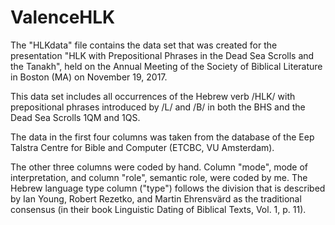 # ValenceHLK

The "HLKdata" file contains the data set that was created for the presentation "HLK with Prepositional Phrases in the Dead Sea Scrolls and the Tanakh", held on the Annual Meeting of the Society of Biblical Literature in Boston (MA) on November 19, 2017. 

This data set includes all occurrences of the Hebrew verb /HLK/ with prepositional phrases introduced by /L/ and /B/ in both the BHS and the Dead Sea Scrolls 1QM and 1QS.

The data in the first four columns was taken from the database of the Eep Talstra Centre for Bible and Computer (ETCBC, VU Amsterdam). 

The other three columns were coded by hand. Column "mode", mode of interpretation, and column "role", semantic role, were coded by me. The Hebrew language type column ("type") follows the division that is described by Ian Young, Robert Rezetko, and Martin Ehrensvärd as the traditional consensus (in their book Linguistic Dating of Biblical Texts, Vol. 1, p. 11). 
